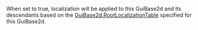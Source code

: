 When set to true, localization will be applied to this GuiBase2d and its
descendants based on the [GuiBase2d.RootLocalizationTable](https://create.roblox.com/docs/reference/engine/classes/GuiBase2d#RootLocalizationTable) specified for
this GuiBase2d.